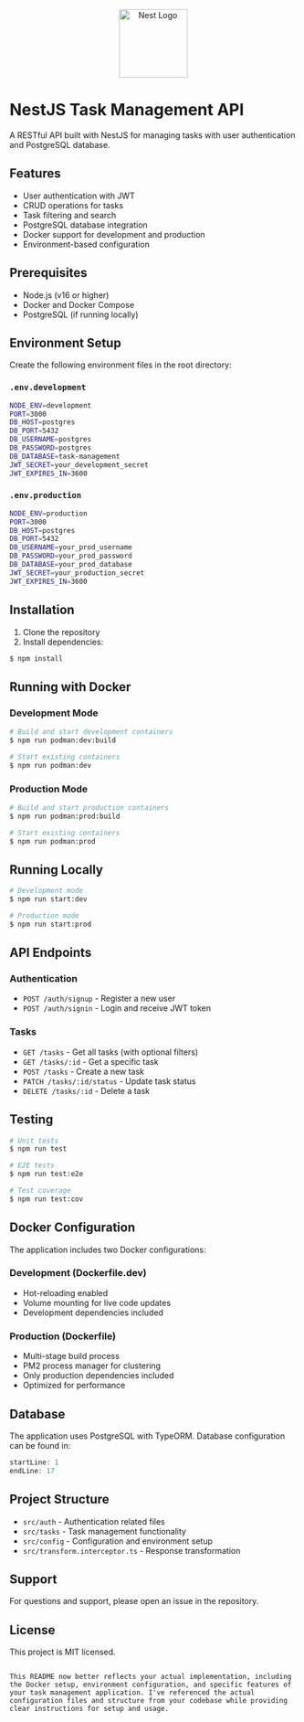 <p align="center">
  <a href="http://nestjs.com/" target="blank"><img src="https://nestjs.com/img/logo-small.svg" width="120" alt="Nest Logo" /></a>
</p>

# NestJS Task Management API

A RESTful API built with NestJS for managing tasks with user authentication and PostgreSQL database.

## Features

- User authentication with JWT
- CRUD operations for tasks
- Task filtering and search
- PostgreSQL database integration
- Docker support for development and production
- Environment-based configuration

## Prerequisites

- Node.js (v16 or higher)
- Docker and Docker Compose
- PostgreSQL (if running locally)

## Environment Setup

Create the following environment files in the root directory:

### `.env.development`

```bash
NODE_ENV=development
PORT=3000
DB_HOST=postgres
DB_PORT=5432
DB_USERNAME=postgres
DB_PASSWORD=postgres
DB_DATABASE=task-management
JWT_SECRET=your_development_secret
JWT_EXPIRES_IN=3600
```

### `.env.production`

```bash
NODE_ENV=production
PORT=3000
DB_HOST=postgres
DB_PORT=5432
DB_USERNAME=your_prod_username
DB_PASSWORD=your_prod_password
DB_DATABASE=your_prod_database
JWT_SECRET=your_production_secret
JWT_EXPIRES_IN=3600
```

## Installation

1. Clone the repository
2. Install dependencies:

```bash
$ npm install
```

## Running with Docker

### Development Mode

```bash
# Build and start development containers
$ npm run podman:dev:build

# Start existing containers
$ npm run podman:dev
```

### Production Mode

```bash
# Build and start production containers
$ npm run podman:prod:build

# Start existing containers
$ npm run podman:prod
```

## Running Locally

```bash
# Development mode
$ npm run start:dev

# Production mode
$ npm run start:prod
```

## API Endpoints

### Authentication

- `POST /auth/signup` - Register a new user
- `POST /auth/signin` - Login and receive JWT token

### Tasks

- `GET /tasks` - Get all tasks (with optional filters)
- `GET /tasks/:id` - Get a specific task
- `POST /tasks` - Create a new task
- `PATCH /tasks/:id/status` - Update task status
- `DELETE /tasks/:id` - Delete a task

## Testing

```bash
# Unit tests
$ npm run test

# E2E tests
$ npm run test:e2e

# Test coverage
$ npm run test:cov
```

## Docker Configuration

The application includes two Docker configurations:

### Development (Dockerfile.dev)

- Hot-reloading enabled
- Volume mounting for live code updates
- Development dependencies included

### Production (Dockerfile)

- Multi-stage build process
- PM2 process manager for clustering
- Only production dependencies included
- Optimized for performance

## Database

The application uses PostgreSQL with TypeORM. Database configuration can be found in:

```typescript:src/config/configuration.ts
startLine: 1
endLine: 17
```

## Project Structure

- `src/auth` - Authentication related files
- `src/tasks` - Task management functionality
- `src/config` - Configuration and environment setup
- `src/transform.interceptor.ts` - Response transformation

## Support

For questions and support, please open an issue in the repository.

## License

This project is MIT licensed.

```

This README now better reflects your actual implementation, including the Docker setup, environment configuration, and specific features of your task management application. I've referenced the actual configuration files and structure from your codebase while providing clear instructions for setup and usage.
```
